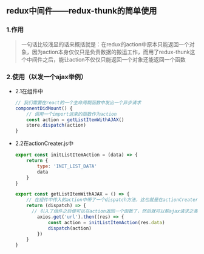 ## redux中间件——redux-thunk的简单使用

### 1.作用

  > 一句话比较浅显的话来概括就是：在redux的action中原本只能返回一个对象，因为action本身仅仅只是负责数据的搬运工作，而用了redux-thunk这个中间件之后，能让action不仅仅只能返回一个对象还能返回一个函数
### 2.使用（以发一个ajax举例）

+ 2.1在组件中

  ```javascript
  // 我们需要在react的一个生命周期函数中发出一个异步请求
  componentDidMount() {
      // 调用一个import进来的函数作为action
      const action = getListItemWithAJAX()
      store.dispatch(action)
  }
  ```

+ 2.2在actionCreater.js中

  ``` javascript
  export const initListItemAction = (data) => {
      return {
          type: 'INIT_LIST_DATA'
          data
      }
  }
  
  export const getListItemWithAJAX = () => {
      // 在组件中传入的action中带了一个dispatch方法，这也就是在actionCreater中没有import 'store'相关的东西的也能使用dispatch把action传递到reducer.js中的原因
      return (dispatch) => {
      	// 引入了组件之后便可以在action返回一个函数了，然后就可以帮ajax请求之类的异步操作放进action中来写
          axios.get('url').then((res) => {
              const action = initListItemAction(res.data)
              dispatch(action)
          })
      }
  }
  ```

  